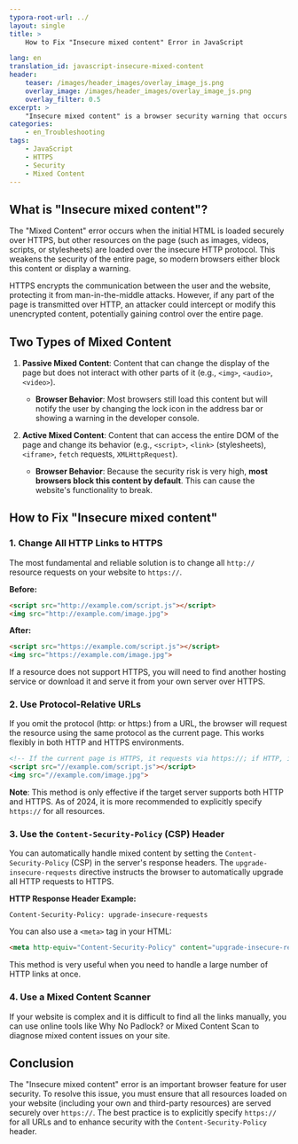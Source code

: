 ```yaml
---
typora-root-url: ../
layout: single
title: >
    How to Fix "Insecure mixed content" Error in JavaScript

lang: en
translation_id: javascript-insecure-mixed-content
header:
    teaser: /images/header_images/overlay_image_js.png
    overlay_image: /images/header_images/overlay_image_js.png
    overlay_filter: 0.5
excerpt: >
    "Insecure mixed content" is a browser security warning that occurs when an HTTPS page loads insecure HTTP resources. This article explains the cause and how to fix it.
categories:
    - en_Troubleshooting
tags:
    - JavaScript
    - HTTPS
    - Security
    - Mixed Content
---
```


## What is "Insecure mixed content"?

The "Mixed Content" error occurs when the initial HTML is loaded securely over HTTPS, but other resources on the page (such as images, videos, scripts, or stylesheets) are loaded over the insecure HTTP protocol. This weakens the security of the entire page, so modern browsers either block this content or display a warning.

HTTPS encrypts the communication between the user and the website, protecting it from man-in-the-middle attacks. However, if any part of the page is transmitted over HTTP, an attacker could intercept or modify this unencrypted content, potentially gaining control over the entire page.

## Two Types of Mixed Content

1.  **Passive Mixed Content**: Content that can change the display of the page but does not interact with other parts of it (e.g., `<img>`, `<audio>`, `<video>`).
    -   **Browser Behavior**: Most browsers still load this content but will notify the user by changing the lock icon in the address bar or showing a warning in the developer console.

2.  **Active Mixed Content**: Content that can access the entire DOM of the page and change its behavior (e.g., `<script>`, `<link>` (stylesheets), `<iframe>`, `fetch` requests, `XMLHttpRequest`).
    -   **Browser Behavior**: Because the security risk is very high, **most browsers block this content by default**. This can cause the website's functionality to break.

## How to Fix "Insecure mixed content"

### 1. Change All HTTP Links to HTTPS

The most fundamental and reliable solution is to change all `http://` resource requests on your website to `https://`.

**Before:**
```html
<script src="http://example.com/script.js"></script>
<img src="http://example.com/image.jpg">
```

**After:**
```html
<script src="https://example.com/script.js"></script>
<img src="https://example.com/image.jpg">
```

If a resource does not support HTTPS, you will need to find another hosting service or download it and serve it from your own server over HTTPS.

### 2. Use Protocol-Relative URLs

If you omit the protocol (http: or https:) from a URL, the browser will request the resource using the same protocol as the current page. This works flexibly in both HTTP and HTTPS environments.

```html
<!-- If the current page is HTTPS, it requests via https://; if HTTP, it requests via http:// -->
<script src="//example.com/script.js"></script>
<img src="//example.com/image.jpg">
```
**Note**: This method is only effective if the target server supports both HTTP and HTTPS. As of 2024, it is more recommended to explicitly specify `https://` for all resources.

### 3. Use the `Content-Security-Policy` (CSP) Header

You can automatically handle mixed content by setting the `Content-Security-Policy` (CSP) in the server's response headers. The `upgrade-insecure-requests` directive instructs the browser to automatically upgrade all HTTP requests to HTTPS.

**HTTP Response Header Example:**
```
Content-Security-Policy: upgrade-insecure-requests
```

You can also use a `<meta>` tag in your HTML:
```html
<meta http-equiv="Content-Security-Policy" content="upgrade-insecure-requests">
```
This method is very useful when you need to handle a large number of HTTP links at once.

### 4. Use a Mixed Content Scanner

If your website is complex and it is difficult to find all the links manually, you can use online tools like Why No Padlock? or Mixed Content Scan to diagnose mixed content issues on your site.

## Conclusion

The "Insecure mixed content" error is an important browser feature for user security. To resolve this issue, you must ensure that all resources loaded on your website (including your own and third-party resources) are served securely over `https://`. The best practice is to explicitly specify `https://` for all URLs and to enhance security with the `Content-Security-Policy` header.

